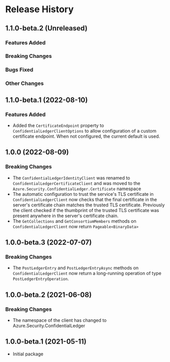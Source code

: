 # Release History

## 1.1.0-beta.2 (Unreleased)

### Features Added

### Breaking Changes

### Bugs Fixed

### Other Changes

## 1.1.0-beta.1 (2022-08-10)

### Features Added

- Added the `CertificateEndpoint` property to `ConfidentialLedgerClientOptions` to allow configuration of a custom certificate endpoint. When not configured, the current default is used.

## 1.0.0 (2022-08-09)

### Breaking Changes

- The `ConfidentialLedgerIdentityClient` was renamed to `ConfidentialLedgerCertificateClient` and was moved to the `Azure.Security.ConfidentialLedger.Certificate` namespace
- The automatic configuration to trust the service's TLS certificate in `ConfidentialLedgerClient` now checks that the final certificate in the server's certificate chain matches the trusted TLS certificate. Previously the client checked if the thumbprint of the trusted TLS certificate was present anywhere in the server's certificate chain.
- The `GetCollections` and `GetConsortiumMembers` methods on `ConfidentialLedgerClient` now return `Pageable<BinaryData>`


## 1.0.0-beta.3 (2022-07-07)

### Breaking Changes

- The `PostLedgerEntry` and `PostLedgerEntryAsync` methods on `ConfidentialLedgerClient` now return a long-running operation of type `PostLedgerEntryOperation`.

## 1.0.0-beta.2 (2021-06-08)

### Breaking Changes

- The namespace of the client has changed to Azure.Security.ConfidentialLedger

## 1.0.0-beta.1 (2021-05-11)
- Initial package
